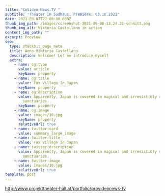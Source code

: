 ```yaml
---
title: "CoVideo News.TV "
subtitle: "Theater im Sudhaus, Premiere: 03.10.2021"
date: 2021-09-07T22:00:00.000Z
thumb_img_path: /images/screenshot-2021-09-08-13.24.21-schnitt.png
thumb_img_alt: Viktoria Castellano in action
content_img_path: ""
excerpt: Preview
seo:
  type: stackbit_page_meta
  title: Anna-Viktoria Castellano
  description: Welcome! Let me introduce myself
  extra:
    - name: og:type
      value: article
      keyName: property
    - name: og:title
      value: Fox Village In Japan
      keyName: property
    - name: og:description
      value: Apparently, Japan is covered in magical and irresistibly cute animal
        sanctuaries.
      keyName: property
    - name: og:image
      value: images/10.jpg
      keyName: property
      relativeUrl: true
    - name: twitter:card
      value: summary_large_image
    - name: twitter:title
      value: Fox Village In Japan
    - name: twitter:description
      value: Apparently, Japan is covered in magical and irresistibly cute animal
        sanctuaries.
    - name: twitter:image
      value: images/10.jpg
      relativeUrl: true
template: post
---
```







<http://www.projekttheater-hall.at/portfolio/provideonews-tv>